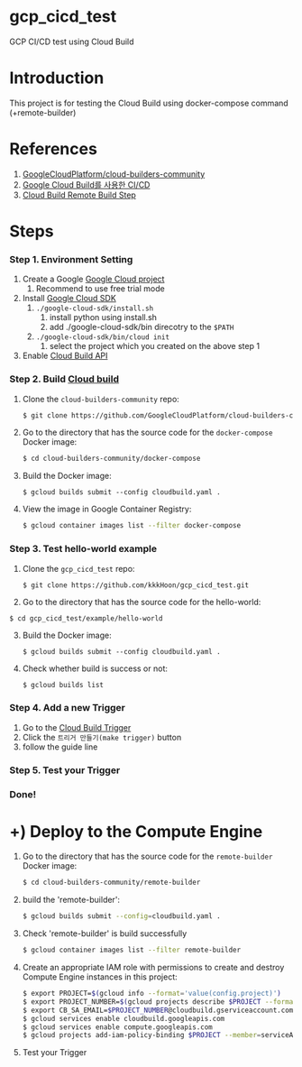 # gcp_cicd_test
GCP CI/CD test using Cloud Build

# Introduction
This project is for testing the Cloud Build using docker-compose command (+remote-builder)

# References
1. [GoogleCloudPlatform/cloud-builders-community](https://github.com/GoogleCloudPlatform/cloud-builders-community)
2. [Google Cloud Build를 사용한 CI/CD](https://zzsza.github.io/gcp/2020/05/09/google-cloud-build/)
3. [Cloud Build Remote Build Step](https://github.com/GoogleCloudPlatform/cloud-builders-community/tree/master/remote-builder)

# Steps

### Step 1. Environment Setting

1. Create a Google [Google Cloud project](https://cloud.google.com/resource-manager/docs/creating-managing-projects?hl=ko)
   1. Recommend to use free trial mode
2. Install [Google Cloud SDK](https://cloud.google.com/sdk/docs/install?hl=ko)
   1. `./google-cloud-sdk/install.sh`
      1. install python using install.sh
      2. add ./google-cloud-sdk/bin direcotry to the `$PATH`
   2. `./google-cloud-sdk/bin/cloud init`
      1. select the project which you created on the above step 1
3. Enable [Cloud Build API](https://console.cloud.google.com/flows/enableapi?apiid=cloudbuild.googleapis.com&redirect=https%3A%2F%2Fcloud.google.com%2Fcloud-build%2Fdocs%2Fquickstart-build&hl=ko&_ga=2.211218646.273633348.1588992492-151274966.1565535538)

### Step 2. Build [Cloud build](https://cloud.google.com/build/docs/cloud-builders?hl=ko)
1. Clone the `cloud-builders-community` repo:

   ```sh
   $ git clone https://github.com/GoogleCloudPlatform/cloud-builders-community
   ```

2. Go to the directory that has the source code for the `docker-compose` Docker image:

   ```sh
   $ cd cloud-builders-community/docker-compose
   ```

3. Build the Docker image:

   ```
   $ gcloud builds submit --config cloudbuild.yaml .
   ```

4. View the image in Google Container Registry:

   ```sh
   $ gcloud container images list --filter docker-compose
   ```

### Step 3. Test hello-world example
1. Clone the `gcp_cicd_test` repo:

   ```sh
   $ git clone https://github.com/kkkHoon/gcp_cicd_test.git
   ```

2. Go to the directory that has the source code for the hello-world:
```
$ cd gcp_cicd_test/example/hello-world
```

3. Build the Docker image:

   ```
   $ gcloud builds submit --config cloudbuild.yaml .
   ```
   
4. Check whether build is success or not:

   ```
   $ gcloud builds list
   ```
   
### Step 4. Add a new Trigger
1. Go to the [Cloud Build Trigger](https://console.cloud.google.com/cloud-build/triggers)
2. Click the `트리거 만들기(make trigger)` button
3. follow the guide line

### Step 5. Test your Trigger

### Done!

# +) Deploy to the Compute Engine

1. Go to the directory that has the source code for the `remote-builder` Docker image:

   ```sh
   $ cd cloud-builders-community/remote-builder
   ```
   
2. build the 'remote-builder':

   ```sh
   $ gcloud builds submit --config=cloudbuild.yaml .
   ```
   
3. Check 'remote-builder' is build successfully

   ```sh
   $ gcloud container images list --filter remote-builder
   ```
   
4. Create an appropriate IAM role with permissions to create and destroy Compute Engine instances in this project:

   ```sh
   $ export PROJECT=$(gcloud info --format='value(config.project)')
   $ export PROJECT_NUMBER=$(gcloud projects describe $PROJECT --format 'value(projectNumber)')
   $ export CB_SA_EMAIL=$PROJECT_NUMBER@cloudbuild.gserviceaccount.com
   $ gcloud services enable cloudbuild.googleapis.com
   $ gcloud services enable compute.googleapis.com
   $ gcloud projects add-iam-policy-binding $PROJECT --member=serviceAccount:$CB_SA_EMAIL --role='roles/iam.serviceAccountUser' --role='roles/compute.instanceAdmin.v1' --role='roles/iam.serviceAccountActor'
   ```
5. Test your Trigger